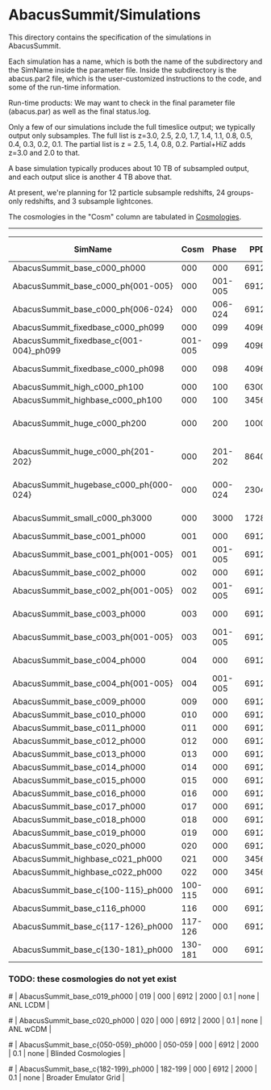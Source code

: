 # AbacusSummit/Simulations

This directory contains the specification of the simulations in AbacusSummit.

Each simulation has a name, which is both the name of the subdirectory and the 
SimName inside the parameter file.  Inside the subdirectory is the abacus.par2
file, which is the user-customized instructions to the code, and some of the 
run-time information.

Run-time products: We may want to check in the final parameter file (abacus.par) as
well as the final status.log.

Only a few of our simulations include the full timeslice output;
we typically output only subsamples.  The full list is z=3.0, 2.5,
2.0, 1.7, 1.4, 1.1, 0.8, 0.5, 0.4, 0.3, 0.2, 0.1.  The partial
list is z = 2.5, 1.4, 0.8, 0.2.  Partial+HiZ adds z=3.0 and 2.0 to that.

A base simulation typically produces about 10 TB of subsampled output, and 
each output slice is another 4 TB above that.

At present, we're planning for 12 particle subsample redshifts, 24 groups-only redshifts,
and 3 subsample lightcones.

The cosmologies in the "Cosm" column are tabulated in [Cosmologies](../Cosmologies/README.md).

-----

| SimName                            | Cosm | Phase   | PPD  | Box (Mpc/h) | z_Final | Full Outputs | Notes |
| ----------------------------       | ---- | -----   | ---- | ----      | ------- | -----        | ----- |
| AbacusSummit_base_c000_ph000       | 000  | 000     | 6912 | 2000      | 0.1     | Full         | Planck2018 LCDM |
| AbacusSummit_base_c000_ph{001-005} | 000  | 001-005 | 6912 | 2000      | 0.1     | Partial+HiZ  | Planck2018 LCDM |
| AbacusSummit_base_c000_ph{006-024} | 000  | 006-024 | 6912 | 2000      | 0.1     | none         | Planck2018 LCDM |
| AbacusSummit_fixedbase_c000_ph099  | 000  | 099     | 4096 | 1185      | 0.1     | Full         | Base-res LCDM, fixed amplitudes |
| AbacusSummit_fixedbase_c{001-004}_ph099 | 001-005  | 099 | 4096 | 1185 | 0.1     | Partial      | Base-res LCDM, fixed amplitudes |
| AbacusSummit_fixedbase_c000_ph098  | 000  | 098     | 4096 | 1185      | 0.1     | Full         | Base-res LCDM, fixed amplitudes, inversion of phase 99 |
| AbacusSummit_high_c000_ph100       | 000  | 100     | 6300 | 1000      | 0.1     | Full         | High-res LCDM, no lightcone |
| AbacusSummit_highbase_c000_ph100   | 000  | 100     | 3456 | 1000      | 0.1     | Full         | Base-res LCDM, no lightcone |
| AbacusSummit_huge_c000_ph200       | 000  | 200     | 10000| 8700      | 0.1     | 1.4, 1.1, 0.8, 0.5, 0.2 | Low-res LCDM, box-centered lightcone |
| AbacusSummit_huge_c000_ph{201-202} | 000  | 201-202 | 8640 | 7500      | 0.1     | 1.4, 1.1, 0.8, 0.5, 0.2 | Low-res LCDM, box-centered lightcone |
| AbacusSummit_hugebase_c000_ph{000-024} | 000  | 000-024 | 2304 | 2000 | 0.1     | 1.4, 1.1, 0.8, 0.5, 0.2 | Low-res match to base, no lightcone |
| AbacusSummit_small_c000_ph3000     | 000  | 3000    | 1728 | 500       | 0.2     | none         | Small box for covariance, base cosmology, no lightcone |
| AbacusSummit_base_c001_ph000       | 001  | 000     | 6912 | 2000      | 0.1     | Partial+HiZ  | Low omega_c |
| AbacusSummit_base_c001_ph{001-005} | 001  | 001-005 | 6912 | 2000      | 0.1     | Partial      | Low omega_c |
| AbacusSummit_base_c002_ph000       | 002  | 000     | 6912 | 2000      | 0.1     | Partial+HiZ  | wCDM with thawing model w0 = -0.7, wa = -0.5 |
| AbacusSummit_base_c002_ph{001-005} | 002  | 001-005 | 6912 | 2000      | 0.1     | Partial      | wCDM with thawing model w0 = -0.7, wa = -0.5 |
| AbacusSummit_base_c003_ph000       | 003  | 000     | 6912 | 2000      | 0.1     | Partial+HiZ  | Neff=3.70, from base_nnu_plikHM_TT_lowl_lowE_Riess18_post_BAO |
| AbacusSummit_base_c003_ph{001-005} | 003  | 001-005 | 6912 | 2000      | 0.1     | Partial      | Neff=3.70, from base_nnu_plikHM_TT_lowl_lowE_Riess18_post_BAO |
| AbacusSummit_base_c004_ph000       | 004  | 000     | 6912 | 2000      | 0.1     | Partial+HiZ  | Low sigma8_matter = 0.75, otherwise Baseline LCDM |
| AbacusSummit_base_c004_ph{001-005} | 004  | 001-005 | 6912 | 2000      | 0.1     | Partial      | Low sigma8_matter = 0.75, otherwise Baseline LCDM |
| AbacusSummit_base_c009_ph000       | 009  | 000     | 6912 | 2000      | 0.1     | Partial      | Baseline LCDM with massless neutrinos |
| AbacusSummit_base_c010_ph000       | 010  | 000     | 6912 | 2000      | 0.1     | 0.1          | AbacusCosmos LCDM |
| AbacusSummit_base_c011_ph000       | 011  | 000     | 6912 | 2000      | 0.1     | none         | High-sigma8, Prototype (not run) |
| AbacusSummit_base_c012_ph000       | 012  | 000     | 6912 | 2000      | 0.1     | none         | Euclid Flagship1 |
| AbacusSummit_base_c013_ph000       | 013  | 000     | 6912 | 2000      | 0.1     | none         | Euclid Flagship2 |
| AbacusSummit_base_c014_ph000       | 014  | 000     | 6912 | 2000      | 0.1     | none         | OuterRim |
| AbacusSummit_base_c015_ph000       | 015  | 000     | 6912 | 2000      | 0.1     | none         | Dark Sky |
| AbacusSummit_base_c016_ph000       | 016  | 000     | 6912 | 2000      | 0.1     | none         | Horizon |
| AbacusSummit_base_c017_ph000       | 017  | 000     | 6912 | 2000      | 0.1     | none         | Illustris |
| AbacusSummit_base_c018_ph000       | 018  | 000     | 6912 | 2000      | 0.1     | none         | Multidark Planck |
| AbacusSummit_base_c019_ph000       | 019  | 000     | 6912 | 2000      | 0.1     | none         | Baseline LCDM w/2 massive neutrino species |
| AbacusSummit_base_c020_ph000       | 020  | 000     | 6912 | 2000      | 0.1     | none         | Baseline LCDM with massless neutrinos |
| AbacusSummit_highbase_c021_ph000   | 021  | 000     | 3456 | 1000      | 0.1     | Partial      | MassiveNUs with massless neutrinos |
| AbacusSummit_highbase_c022_ph000   | 022  | 000     | 3456 | 1000      | 0.1     | Partial      | MassiveNUs w/1 massive 0.1 eV neutrino species |
| AbacusSummit_base_c{100-115}_ph000 | 100-115  | 000     | 6912 | 2000      | 0.1     | none         | Linear Derivative Grid |
| AbacusSummit_base_c116_ph000       | 116  | 000     | 6912 | 2000      | 0.1     | none         | Linear Derivative Grid |
| AbacusSummit_base_c{117-126}_ph000 | 117-126  | 000     | 6912 | 2000      | 0.1     | none         | Linear Derivative Grid |
| AbacusSummit_base_c{130-181}_ph000 | 130-181  | 000     | 6912 | 2000      | 0.1     | none         | Broader Emulator Grid  |

### TODO: these cosmologies do not yet exist
\# | AbacusSummit_base_c019_ph000       | 019  | 000     | 6912 | 2000      | 0.1     | none         | ANL LCDM |

\# | AbacusSummit_base_c020_ph000       | 020  | 000     | 6912 | 2000      | 0.1     | none         | ANL wCDM |

\# | AbacusSummit_base_c{050-059}_ph000 | 050-059  | 000     | 6912 | 2000      | 0.1     | none         | Blinded Cosmologies |

\# | AbacusSummit_base_c{182-199}_ph000 | 182-199  | 000     | 6912 | 2000      | 0.1     | none         | Broader Emulator Grid  |

